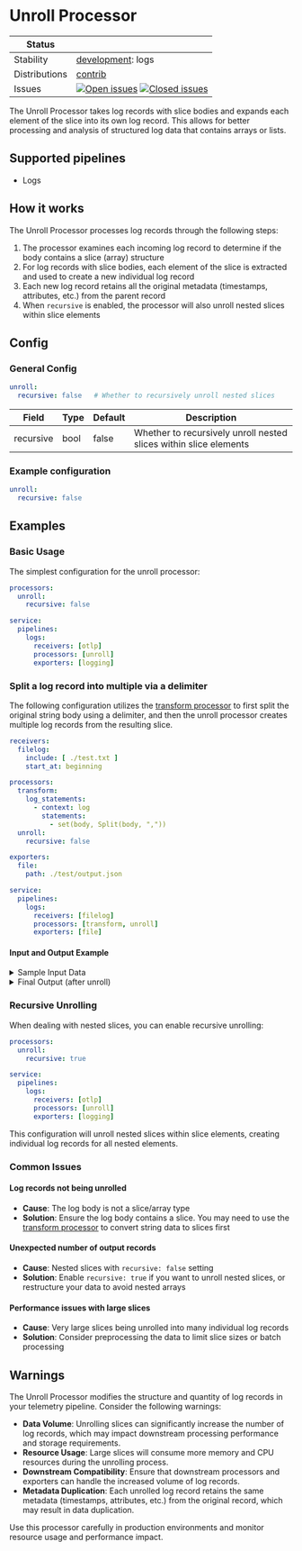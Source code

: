 # Unroll Processor
<!-- status autogenerated section -->
| Status        |           |
| ------------- |-----------|
| Stability     | [development]: logs   |
| Distributions | [contrib] |
| Issues        | [![Open issues](https://img.shields.io/github/issues-search/open-telemetry/opentelemetry-collector-contrib?query=is%3Aissue%20is%3Aopen%20label%3Aprocessor%2Funroll%20&label=open&color=orange&logo=opentelemetry)](https://github.com/open-telemetry/opentelemetry-collector-contrib/issues?q=is%3Aopen+is%3Aissue+label%3Aprocessor%2Funroll) [![Closed issues](https://img.shields.io/github/issues-search/open-telemetry/opentelemetry-collector-contrib?query=is%3Aissue%20is%3Aclosed%20label%3Aprocessor%2Funroll%20&label=closed&color=blue&logo=opentelemetry)](https://github.com/open-telemetry/opentelemetry-collector-contrib/issues?q=is%3Aclosed+is%3Aissue+label%3Aprocessor%2Funroll) |

[development]: https://github.com/open-telemetry/opentelemetry-collector/blob/main/docs/component-stability.md#development
[contrib]: https://github.com/open-telemetry/opentelemetry-collector-releases/tree/main/distributions/otelcol-contrib
<!-- end autogenerated section -->

The Unroll Processor takes log records with slice bodies and expands each element of the slice into its own log record. This allows for better processing and analysis of structured log data that contains arrays or lists.

## Supported pipelines

- Logs


## How it works

The Unroll Processor processes log records through the following steps:

1. The processor examines each incoming log record to determine if the body contains a slice (array) structure
2. For log records with slice bodies, each element of the slice is extracted and used to create a new individual log record
3. Each new log record retains all the original metadata (timestamps, attributes, etc.) from the parent record
4. When `recursive` is enabled, the processor will also unroll nested slices within slice elements

## Config

### General Config

```yaml
unroll:
  recursive: false   # Whether to recursively unroll nested slices
```

| Field     | Type   | Default | Description                                                                                                |
| --------- | ------ | ------- | ---------------------------------------------------------------------------------------------------------- |
| recursive | bool   | false   | Whether to recursively unroll nested slices within slice elements                                         |

### Example configuration

```yaml
unroll:
  recursive: false
```



## Examples

### Basic Usage

The simplest configuration for the unroll processor:

```yaml
processors:
  unroll:
    recursive: false

service:
  pipelines:
    logs:
      receivers: [otlp]
      processors: [unroll]
      exporters: [logging]
```

### Split a log record into multiple via a delimiter

The following configuration utilizes the [transform processor](https://github.com/open-telemetry/opentelemetry-collector-contrib/tree/main/processor/transformprocessor) to first split the original string body using a delimiter, and then the unroll processor creates multiple log records from the resulting slice.

```yaml
receivers:
  filelog:
    include: [ ./test.txt ]
    start_at: beginning

processors:
  transform:
    log_statements:
      - context: log
        statements:
          - set(body, Split(body, ","))
  unroll:
    recursive: false

exporters:
  file:
    path: ./test/output.json

service:
  pipelines:
    logs:
      receivers: [filelog]
      processors: [transform, unroll]
      exporters: [file]
```

#### Input and Output Example

<details>
<summary>Sample Input Data</summary>

**Input file (test.txt):**
```txt
1,2,3
```

**After transform processor (before unroll):**
The body becomes a slice: `["1", "2", "3"]`

</details>

<details>
<summary>Final Output (after unroll)</summary>

```json
{
  "resourceLogs": [
    {
      "resource": {},
      "scopeLogs": [
        {
          "scope": {},
          "logRecords": [
            {
              "observedTimeUnixNano": "1733240156591852000",
              "body": { "stringValue": "1" },
              "attributes": [
                {
                  "key": "log.file.name",
                  "value": { "stringValue": "test.txt" }
                }
              ],
              "traceId": "",
              "spanId": ""
            },
            {
              "observedTimeUnixNano": "1733240156591852000",
              "body": { "stringValue": "2" },
              "attributes": [
                {
                  "key": "log.file.name",
                  "value": { "stringValue": "test.txt" }
                }
              ],
              "traceId": "",
              "spanId": ""
            },
            {
              "observedTimeUnixNano": "1733240156591852000",
              "body": { "stringValue": "3" },
              "attributes": [
                {
                  "key": "log.file.name",
                  "value": { "stringValue": "test.txt" }
                }
              ],
              "traceId": "",
              "spanId": ""
            }
          ]
        }
      ]
    }
  ]
}
```
</details>

### Recursive Unrolling

When dealing with nested slices, you can enable recursive unrolling:

```yaml
processors:
  unroll:
    recursive: true

service:
  pipelines:
    logs:
      receivers: [otlp]
      processors: [unroll]
      exporters: [logging]
```

This configuration will unroll nested slices within slice elements, creating individual log records for all nested elements.

### Common Issues

#### Log records not being unrolled
- **Cause**: The log body is not a slice/array type
- **Solution**: Ensure the log body contains a slice. You may need to use the [transform processor](https://github.com/open-telemetry/opentelemetry-collector-contrib/tree/main/processor/transformprocessor) to convert string data to slices first

#### Unexpected number of output records
- **Cause**: Nested slices with `recursive: false` setting
- **Solution**: Enable `recursive: true` if you want to unroll nested slices, or restructure your data to avoid nested arrays

#### Performance issues with large slices
- **Cause**: Very large slices being unrolled into many individual log records
- **Solution**: Consider preprocessing the data to limit slice sizes or batch processing

## Warnings

The Unroll Processor modifies the structure and quantity of log records in your telemetry pipeline. Consider the following warnings:

- **Data Volume**: Unrolling slices can significantly increase the number of log records, which may impact downstream processing performance and storage requirements.
- **Resource Usage**: Large slices will consume more memory and CPU resources during the unrolling process.
- **Downstream Compatibility**: Ensure that downstream processors and exporters can handle the increased volume of log records.
- **Metadata Duplication**: Each unrolled log record retains the same metadata (timestamps, attributes, etc.) from the original record, which may result in data duplication.

Use this processor carefully in production environments and monitor resource usage and performance impact.
